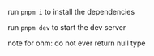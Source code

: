 run ``pnpm i`` to install the dependencies

run ``pnpm dev`` to start the dev server

note for ohm: do not ever return null type
